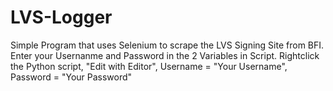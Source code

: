 # LVS-Logger
Simple Program that uses Selenium to scrape the LVS Signing Site from BFI.
Enter your Usernanme and Password in the 2 Variables in Script.
Rightclick the Python script, "Edit with Editor", Username = "Your Username", Password = "Your Password" 
